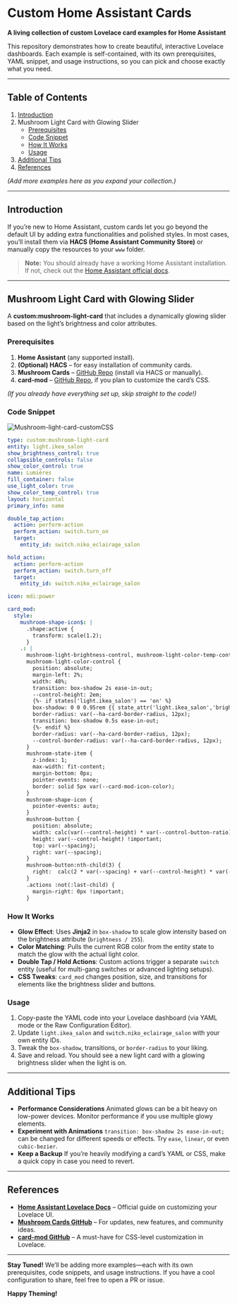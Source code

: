 # Custom Home Assistant Cards

**A living collection of custom Lovelace card examples for Home Assistant**

This repository demonstrates how to create beautiful, interactive Lovelace dashboards. Each example is self-contained, with its own prerequisites, YAML snippet, and usage instructions, so you can pick and choose exactly what you need.

------

## Table of Contents

1. [Introduction](#introduction)
2. Mushroom Light Card with Glowing Slider
   - [Prerequisites](#prerequisites-1)
   - [Code Snippet](#code-snippet)
   - [How It Works](#how-it-works)
   - [Usage](#usage)
3. [Additional Tips](#additional-tips)
4. [References](#references)

*(Add more examples here as you expand your collection.)*

------

## Introduction

If you’re new to Home Assistant, custom cards let you go beyond the default UI by adding extra functionalities and polished styles. In most cases, you’ll install them via **HACS (Home Assistant Community Store)** or manually copy the resources to your `www` folder.

> **Note:** You should already have a working Home Assistant installation. If not, check out the [Home Assistant official docs](https://www.home-assistant.io/).

------

## Mushroom Light Card with Glowing Slider

A **custom:mushroom-light-card** that includes a dynamically glowing slider based on the light’s brightness and color attributes.

### Prerequisites

1. **Home Assistant** (any supported install).
2. **(Optional) HACS** – for easy installation of community cards.
3. **Mushroom Cards** – [GitHub Repo](https://github.com/piitaya/lovelace-mushroom) (install via HACS or manually).
4. **card-mod** – [GitHub Repo](https://github.com/thomasloven/lovelace-card-mod), if you plan to customize the card’s CSS.

*(If you already have everything set up, skip straight to the code!)*

### Code Snippet

![Mushroom-light-card-customCSS]([.\CustomCard-Light-Slider-Glow.png](CustomCard-Light-Slider-Glow.png))



```yaml
type: custom:mushroom-light-card
entity: light.ikea_salon
show_brightness_control: true
collapsible_controls: false
show_color_control: true
name: Lumières
fill_container: false
use_light_color: true
show_color_temp_control: true
layout: horizontal
primary_info: name

double_tap_action:
  action: perform-action
  perform_action: switch.turn_on
  target:
    entity_id: switch.niko_eclairage_salon

hold_action:
  action: perform-action
  perform_action: switch.turn_off
  target:
    entity_id: switch.niko_eclairage_salon

icon: mdi:power

card_mod:
  style:
    mushroom-shape-icon$: |
      .shape:active {
        transform: scale(1.2);
      }
    .: |
      mushroom-light-brightness-control, mushroom-light-color-temp-control,
      mushroom-light-color-control {      
        position: absolute;
        margin-left: 2%;
        width: 48%;
        transition: box-shadow 2s ease-in-out;
        --control-height: 2em;
        {%- if states('light.ikea_salon') == 'on' %}
        box-shadow: 0 0 0.95rem {{ state_attr('light.ikea_salon','brightness') /255 }}vh #{{ '%02x%02x%02x' | format((state_attr('light.ikea_salon','rgb_color') | list )[0], (state_attr('light.ikea_salon','rgb_color') | list )[1], (state_attr('light.ikea_salon','rgb_color') | list )[2]) }};
        border-radius: var(--ha-card-border-radius, 12px);
        transition: box-shadow 0.5s ease-in-out;
        {%- endif %}
        border-radius: var(--ha-card-border-radius, 12px);
        --control-border-radius: var(--ha-card-border-radius, 12px);
      } 
      mushroom-state-item {
        z-index: 1;
        max-width: fit-content;
        margin-bottom: 0px;
        pointer-events: none;
        border: solid 5px var(--card-mod-icon-color);
      } 
      mushroom-shape-icon {
        pointer-events: auto;
      }  
      mushroom-button {
        position: absolute;
        width: calc(var(--control-height) * var(--control-button-ratio)) !important;
        height: var(--control-height) !important;
        top: var(--spacing);
        right: var(--spacing);
      }
      mushroom-button:nth-child(3) {
        right:  calc(2 * var(--spacing) + var(--control-height) * var(--control-button-ratio));
      }
      .actions :not(:last-child) {
        margin-right: 0px !important;
      }

```

### How It Works

- **Glow Effect**: Uses **Jinja2** in `box-shadow` to scale glow intensity based on the brightness attribute (`brightness / 255`).
- **Color Matching**: Pulls the current RGB color from the entity state to match the glow with the actual light color.
- **Double Tap / Hold Actions**: Custom actions trigger a separate `switch` entity (useful for multi-gang switches or advanced lighting setups).
- **CSS Tweaks**: `card_mod` changes position, size, and transitions for elements like the brightness slider and buttons.

### Usage

1. Copy-paste the YAML code into your Lovelace dashboard (via YAML mode or the Raw Configuration Editor).
2. Update `light.ikea_salon` and `switch.niko_eclairage_salon` with your own entity IDs.
3. Tweak the `box-shadow`, transitions, or `border-radius` to your liking.
4. Save and reload. You should see a new light card with a glowing brightness slider when the light is on.

------

## Additional Tips

- **Performance Considerations**
   Animated glows can be a bit heavy on low-power devices. Monitor performance if you use multiple glowy elements.
- **Experiment with Animations**
   `transition: box-shadow 2s ease-in-out;` can be changed for different speeds or effects. Try `ease`, `linear`, or even `cubic-bezier`.
- **Keep a Backup**
   If you’re heavily modifying a card’s YAML or CSS, make a quick copy in case you need to revert.

------

## References

- **[Home Assistant Lovelace Docs](https://www.home-assistant.io/lovelace/)** – Official guide on customizing your Lovelace UI.
- **[Mushroom Cards GitHub](https://github.com/piitaya/lovelace-mushroom)** – For updates, new features, and community ideas.
- **[card-mod GitHub](https://github.com/thomasloven/lovelace-card-mod)** – A must-have for CSS-level customization in Lovelace.

------

**Stay Tuned!** We’ll be adding more examples—each with its own prerequisites, code snippets, and usage instructions. If you have a cool configuration to share, feel free to open a PR or issue.

**Happy Theming!**
